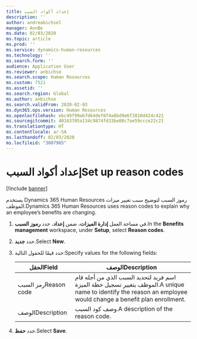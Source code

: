 ```yaml
---
title: إعداد أكواد السبب
description: ''
author: andreabichsel
manager: AnnBe
ms.date: 02/03/2020
ms.topic: article
ms.prod: ''
ms.service: dynamics-human-resources
ms.technology: ''
ms.search.form: ''
audience: Application User
ms.reviewer: anbichse
ms.search.scope: Human Resources
ms.custom: 7521
ms.assetid: ''
ms.search.region: Global
ms.author: anbichse
ms.search.validFrom: 2020-02-03
ms.dyn365.ops.version: Human Resources
ms.openlocfilehash: ebc49f99eb7d64def6f4a8bd9e6f2810d42dc421
ms.sourcegitcommit: 40163705a134c9874fd33be80c7ae59ccce22c21
ms.translationtype: HT
ms.contentlocale: ar-SA
ms.lasthandoff: 02/03/2020
ms.locfileid: "3007965"
---
```

# <a name="set-up-reason-codes"></a><span data-ttu-id="79b66-102">إعداد أكواد السبب</span><span class="sxs-lookup"><span data-stu-id="79b66-102">Set up reason codes</span></span>

[!include [banner](includes/preview-feature.md)]

<span data-ttu-id="79b66-103">يستخدم Dynamics 365 Human Resources رموز السبب لتوضيح سبب تغيير ميزات الموظف.</span><span class="sxs-lookup"><span data-stu-id="79b66-103">Dynamics 365 Human Resources uses reason codes to explain why an employee’s benefits are changing.</span></span> 

1. <span data-ttu-id="79b66-104">في مساحة العمل **إدارة الميزات**، ضمن **إعداد**، حدد **رموز السبب**.</span><span class="sxs-lookup"><span data-stu-id="79b66-104">In the **Benefits management** workspace, under **Setup**, select **Reason codes**.</span></span>

2. <span data-ttu-id="79b66-105">حدد **جديد**.</span><span class="sxs-lookup"><span data-stu-id="79b66-105">Select **New**.</span></span>

3. <span data-ttu-id="79b66-106">حدد قيمًا للحقول التالية:</span><span class="sxs-lookup"><span data-stu-id="79b66-106">Specify values for the following fields:</span></span>

   | <span data-ttu-id="79b66-107">الحقل</span><span class="sxs-lookup"><span data-stu-id="79b66-107">Field</span></span> | <span data-ttu-id="79b66-108">‏‏الوصف</span><span class="sxs-lookup"><span data-stu-id="79b66-108">Description</span></span> |
   | --- | --- |
   | <span data-ttu-id="79b66-109">رمز السبب</span><span class="sxs-lookup"><span data-stu-id="79b66-109">Reason code</span></span> | <span data-ttu-id="79b66-110">اسم فريد لتحديد السبب الذي من أجله قام الموظف بتغيير تسجيل خطة الميزة.</span><span class="sxs-lookup"><span data-stu-id="79b66-110">A unique name to identify the reason an employee would change a benefit plan enrollment.</span></span> |
   | <span data-ttu-id="79b66-111">‏‏الوصف</span><span class="sxs-lookup"><span data-stu-id="79b66-111">Description</span></span> | <span data-ttu-id="79b66-112">وصف كود السبب.</span><span class="sxs-lookup"><span data-stu-id="79b66-112">A description of the reason code.</span></span> |

4. <span data-ttu-id="79b66-113">حدد **حفظ**.</span><span class="sxs-lookup"><span data-stu-id="79b66-113">Select **Save**.</span></span> 
